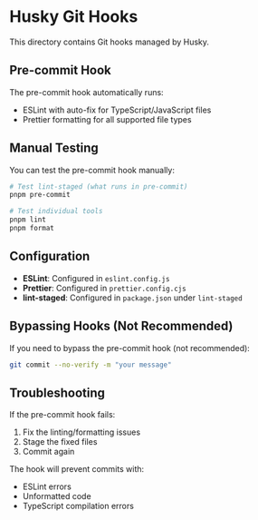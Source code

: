 # Husky Git Hooks

This directory contains Git hooks managed by Husky.

## Pre-commit Hook

The pre-commit hook automatically runs:
- ESLint with auto-fix for TypeScript/JavaScript files
- Prettier formatting for all supported file types

## Manual Testing

You can test the pre-commit hook manually:

```bash
# Test lint-staged (what runs in pre-commit)
pnpm pre-commit

# Test individual tools
pnpm lint
pnpm format
```

## Configuration

- **ESLint**: Configured in `eslint.config.js`
- **Prettier**: Configured in `prettier.config.cjs`
- **lint-staged**: Configured in `package.json` under `lint-staged`

## Bypassing Hooks (Not Recommended)

If you need to bypass the pre-commit hook (not recommended):

```bash
git commit --no-verify -m "your message"
```

## Troubleshooting

If the pre-commit hook fails:
1. Fix the linting/formatting issues
2. Stage the fixed files
3. Commit again

The hook will prevent commits with:
- ESLint errors
- Unformatted code
- TypeScript compilation errors
